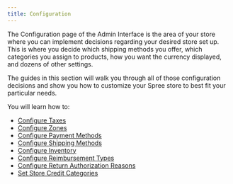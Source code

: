 ```yaml
---
title: Configuration
---
```


The Configuration page of the Admin Interface is the area of your store where you can implement decisions regarding your desired store set up. This is where you decide which shipping methods you offer, which categories you assign to products, how you want the currency displayed, and dozens of other settings.

The guides in this section will walk you through all of those configuration decisions and show you how to customize your Spree store to best fit your particular needs.

You will learn how to:

* [Configure Taxes](/user/configuration/configuring_taxes.html)
* [Configure Zones](/user/configuration/configuring_geography.html)
* [Configure Payment Methods](/user/payments/payment_methods.html)
* [Configure Shipping Methods](/user/shipments/shipping_methods.html)
* [Configure Inventory](/user/configuration/configuring_inventory.html)
* [Configure Reimbursement Types](/user/configuration/configuring_reimbursement_types.html)
* [Configure Return Authorization Reasons](/user/configuration/configuring_return_authorization_reasons.html)
* [Set Store Credit Categories](/user/configuration/configuring_store_credit_categories.html)
